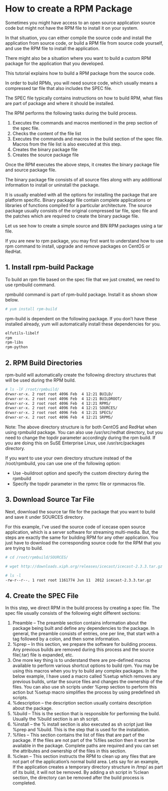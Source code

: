 # How to create a RPM Package

Sometimes you might have access to an open source application source code but might not have the RPM file to install it on your system.

In that situation, you can either compile the source code and install the application from source code, or build a RPM file from source code yourself, and use the RPM file to install the application.

There might also be a situation where you want to build a custom RPM package for the application that you developed.

This tutorial explains how to build a RPM package from the source code.

In order to build RPMs, you will need source code, which usually means a compressed tar file that also includes the SPEC file.

The SPEC file typically contains instructions on how to build RPM, what files are part of package and where it should be installed.

The RPM performs the following tasks during the build process.

1. Executes the commands and macros mentioned in the prep section of the spec file.
2. Checks the content of the file list
3. Executes the commands and macros in the build section of the spec file. Macros from the file list is also executed at this step.
4. Creates the binary package file
5. Creates the source package file

Once the RPM executes the above steps, it creates the binary package file and source package file.

The binary package file consists of all source files along with any additional information to install or uninstall the package.

It is usually enabled with all the options for installing the package that are platform specific. Binary package file contain complete applications or libraries of functions compiled for a particular architecture. The source package usually consists of the original compressed tar file, spec file and the patches which are required to create the binary package file.

Let us see how to create a simple source and BIN RPM packages using a tar file.

If you are new to rpm package, you may first want to understand how to use rpm command to install, upgrade and remove packages on CentOS or RedHat.


## 1. Install rpm-build Package



To build an rpm file based on the spec file that we just created, we need to use rpmbuild command.

rpmbuild command is part of rpm-build package. Install it as shown show below.
```sh
# yum install rpm-build
```

rpm-build is dependent on the following package. If you don’t have these installed already, yum will automatically install these dependencies for you.

```sh
elfutils-libelf
rpm
rpm-libs
rpm-python
```


## 2. RPM Build Directories



rpm-build will automatically create the following directory structures that will be used during the RPM build.
```sh
# ls -lF /root/rpmbuild/
drwxr-xr-x. 2 root root 4096 Feb  4 12:21 BUILD/
drwxr-xr-x. 2 root root 4096 Feb  4 12:21 BUILDROOT/
drwxr-xr-x. 2 root root 4096 Feb  4 12:21 RPMS/
drwxr-xr-x. 2 root root 4096 Feb  4 12:21 SOURCES/
drwxr-xr-x. 2 root root 4096 Feb  4 12:21 SPECS/
drwxr-xr-x. 2 root root 4096 Feb  4 12:21 SRPMS/
```

Note: The above directory structure is for both CentOS and RedHat when using rpmbuild package. You can also use /usr/src/redhat directory, but you need to change the topdir parameter accordingly during the rpm build. If you are doing this on SuSE Enterprise Linux, use /usr/src/packages directory.

If you want to use your own directory structure instead of the /root/rpmbuild, you can use one of the following option:

* Use –buildroot option and specify the custom directory during the rpmbuild
* Specify the topdir parameter in the rpmrc file or rpmmacros file.


## 3. Download Source Tar File



Next, download the source tar file for the package that you want to build and save it under SOURCES directory.

For this example, I’ve used the source code of icecase open source application, which is a server software for streaming multi-media. But, the steps are exactly the same for building RPM for any other application. You just have to download the corresponding source code for the RPM that you are trying to build.
```sh
# cd /root/rpmbuild/SOURCES/

# wget http://downloads.xiph.org/releases/icecast/icecast-2.3.3.tar.gz

# ls -l
-rw-r--r--. 1 root root 1161774 Jun 11  2012 icecast-2.3.3.tar.gz
```


## 4. Create the SPEC File



In this step, we direct RPM in the build process by creating a spec file. The spec file usually consists of the following eight different sections:

1. Preamble – The preamble section contains information about the package being built and define any dependencies to the package. In general, the preamble consists of entries, one per line, that start with a tag followed by a colon, and then some information.
2. %prep – In this section, we prepare the software for building process. Any previous builds are removed during this process and the source file(.tar) file is expanded, etc.
3. One more key thing is to understand there are pre-defined macros available to perform various shortcut options to build rpm. You may be using this macros when you try to build any complex packages. In the below example, I have used a macro called %setup which removes any previous builds, untar the source files and changes the ownership of the files. You can also use sh scripts under %prep section to perform this action but %setup macro simplifies the process by using predefined sh scripts.
4. %description – the description section usually contains description about the package.
5. %build – This is the section that is responsible for performing the build. Usually the %build section is an sh script.
6. %install – the % install section is also executed as sh script just like %prep and %build. This is the step that is used for the installation.
7. %files – This section contains the list of files that are part of the package. If the files are not part of the %files section then it wont be available in the package. Complete paths are required and you can set the attributes and ownership of the files in this section.
8. %clean – This section instructs the RPM to clean up any files that are not part of the application’s normal build area. Lets say for an example, If the application creates a temporary directory structure in /tmp/ as part of its build, it will not be removed. By adding a sh script in %clean section, the directory can be removed after the build process is completed.